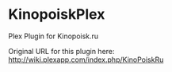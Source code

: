 KinopoiskPlex
=============

Plex Plugin for Kinopoisk.ru

Original URL for this plugin here: http://wiki.plexapp.com/index.php/KinoPoiskRu